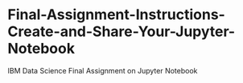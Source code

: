 # Final-Assignment-Instructions-Create-and-Share-Your-Jupyter-Notebook
IBM Data Science Final Assignment on Jupyter Notebook
